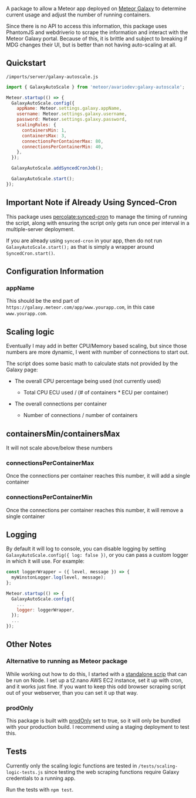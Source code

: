 A package to allow a Meteor app deployed on [Meteor Galaxy](https://www.meteor.com/hosting) to determine current usage and adjust the number of running containers.

Since there is no API to access this information, this package uses PhantomJS and webdriverio to scrape the information and interact with the Meteor Galaxy portal. Because of this, it is brittle and subject to breaking if MDG changes their UI, but is better than not having auto-scaling at all.

## Quickstart

`/imports/server/galaxy-autoscale.js`
```js
import { GalaxyAutoScale } from 'meteor/avariodev:galaxy-autoscale';

Meteor.startup(() => {
  GalaxyAutoScale.config({
    appName: Meteor.settings.galaxy.appName,
    username: Meteor.settings.galaxy.username,
    password: Meteor.settings.galaxy.password,
    scalingRules: {
      containersMin: 1,
      containersMax: 3,
      connectionsPerContainerMax: 80,
      connectionsPerContainerMin: 40,
    },
  });

  GalaxyAutoScale.addSyncedCronJob();

  GalaxyAutoScale.start();
});
```

## Important Note if Already Using Synced-Cron

This package uses [percolate:synced-cron](https://github.com/percolatestudio/meteor-synced-cron) to manage the timing of running the script, along with ensuring the script only gets run once per interval in a multiple-server deployment.

If you are already using `synced-cron` in your app, then do not run `GalaxyAutoScale.start();` as that is simply a wrapper around `SyncedCron.start()`.

## Configuration Information

### appName

This should be the end part of `https://galaxy.meteor.com/app/www.yourapp.com`, in this case `www.yourapp.com`.

## Scaling logic

Eventually I may add in better CPU/Memory based scaling, but since those numbers are more dynamic, I went with number of connections to start out.

The script does some basic math to calculate stats not provided by the Galaxy page:

- The overall CPU percentage being used (not currently used)
  - Total CPU ECU used / (# of containers * ECU per container)

- The overall connections per container
  - Number of connections / number of containers

## containersMin/containersMax

It will not scale above/below these numbers

### connectionsPerContainerMax

Once the connections per container reaches this number, it will add a single container

### connectionsPerContainerMin

Once the connections per container reaches this number, it will remove a single container

## Logging

By default it will log to console, you can disable logging by setting `GalaxyAutoScale.config({ log: false })`, or you can pass a custom logger in which it will use. For example:

```js
const loggerWrapper = ({ level, message }) => {
  myWinstonLogger.log(level, message);
};

Meteor.startup(() => {
  GalaxyAutoScale.config({
    ...
    logger: loggerWrapper,
  });
  ...
});
```

## Other Notes

### Alternative to running as Meteor package

While working out how to do this, I started with a [standalone scrip](https://github.com/jehartzog/galaxy-phantomjs-autoscale) that can be run on Node. I set up a t2.nano AWS EC2 instance, set it up with cron, and it works just fine. If you want to keep this odd browser scraping script out of your webserver, than you can set it up that way.

### prodOnly

This package is built with [prodOnly](http://docs.meteor.com/api/packagejs.html#PackageNamespace-describe) set to true, so it will only be bundled with your production build. I recommend using a staging deployment to test this.

## Tests

Currently only the scaling logic functions are tested in `/tests/scaling-logic-tests.js` since testing the web scraping functions require Galaxy credentials to a running app.

Run the tests with `npm test`.
